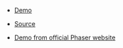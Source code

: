 * [Demo](https://alexnd.github.io/phaser-hextilemap/map-hex.html)

* [Source](https://github.com/alexnd/phaser-hextilemap/)

* [Demo from official Phaser website](https://phaser.io/examples/v3/view/tilemap/isometric/hexagonal-test)
